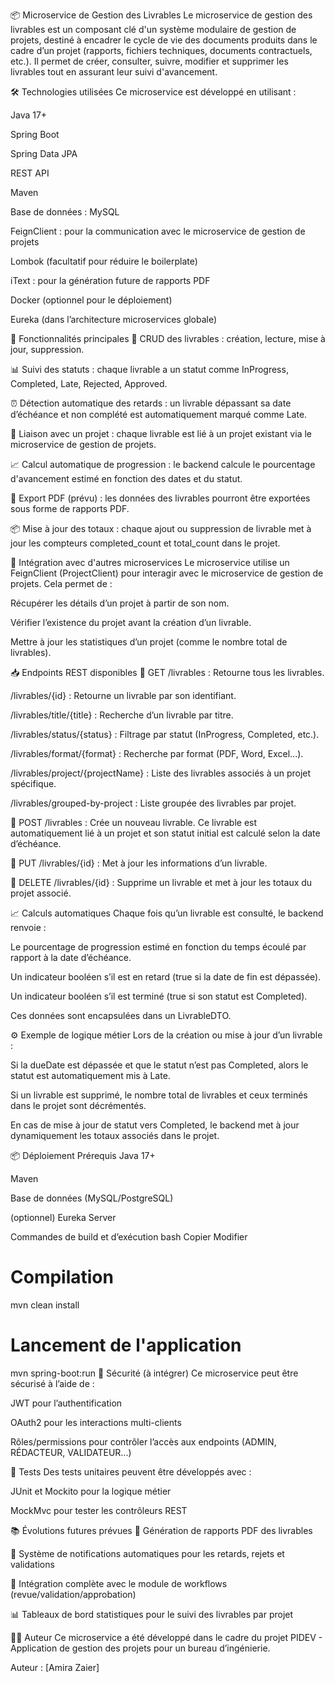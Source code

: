 📦 Microservice de Gestion des Livrables
Le microservice de gestion des livrables est un composant clé d'un système modulaire de gestion de projets, destiné à encadrer le cycle de vie des documents produits dans le cadre d’un projet (rapports, fichiers techniques, documents contractuels, etc.). Il permet de créer, consulter, suivre, modifier et supprimer les livrables tout en assurant leur suivi d'avancement.

🛠️ Technologies utilisées
Ce microservice est développé en utilisant :

Java 17+

Spring Boot

Spring Data JPA

REST API

Maven

Base de données : MySQL 

FeignClient : pour la communication avec le microservice de gestion de projets

Lombok (facultatif pour réduire le boilerplate)

iText : pour la génération future de rapports PDF

Docker (optionnel pour le déploiement)

Eureka (dans l’architecture microservices globale)

📌 Fonctionnalités principales
🔄 CRUD des livrables : création, lecture, mise à jour, suppression.

📊 Suivi des statuts : chaque livrable a un statut comme InProgress, Completed, Late, Rejected, Approved.

⏰ Détection automatique des retards : un livrable dépassant sa date d’échéance et non complété est automatiquement marqué comme Late.

🔗 Liaison avec un projet : chaque livrable est lié à un projet existant via le microservice de gestion de projets.

📈 Calcul automatique de progression : le backend calcule le pourcentage d'avancement estimé en fonction des dates et du statut.

📄 Export PDF (prévu) : les données des livrables pourront être exportées sous forme de rapports PDF.

📦 Mise à jour des totaux : chaque ajout ou suppression de livrable met à jour les compteurs completed_count et total_count dans le projet.

🔗 Intégration avec d'autres microservices
Le microservice utilise un FeignClient (ProjectClient) pour interagir avec le microservice de gestion de projets. Cela permet de :

Récupérer les détails d’un projet à partir de son nom.

Vérifier l’existence du projet avant la création d’un livrable.

Mettre à jour les statistiques d’un projet (comme le nombre total de livrables).

📥 Endpoints REST disponibles
🔹 GET
/livrables : Retourne tous les livrables.

/livrables/{id} : Retourne un livrable par son identifiant.

/livrables/title/{title} : Recherche d’un livrable par titre.

/livrables/status/{status} : Filtrage par statut (InProgress, Completed, etc.).

/livrables/format/{format} : Recherche par format (PDF, Word, Excel...).

/livrables/project/{projectName} : Liste des livrables associés à un projet spécifique.

/livrables/grouped-by-project : Liste groupée des livrables par projet.

🔹 POST
/livrables : Crée un nouveau livrable. Ce livrable est automatiquement lié à un projet et son statut initial est calculé selon la date d’échéance.

🔹 PUT
/livrables/{id} : Met à jour les informations d’un livrable.

🔹 DELETE
/livrables/{id} : Supprime un livrable et met à jour les totaux du projet associé.

📈 Calculs automatiques
Chaque fois qu’un livrable est consulté, le backend renvoie :

Le pourcentage de progression estimé en fonction du temps écoulé par rapport à la date d’échéance.

Un indicateur booléen s’il est en retard (true si la date de fin est dépassée).

Un indicateur booléen s’il est terminé (true si son statut est Completed).

Ces données sont encapsulées dans un LivrableDTO.

⚙️ Exemple de logique métier
Lors de la création ou mise à jour d’un livrable :

Si la dueDate est dépassée et que le statut n’est pas Completed, alors le statut est automatiquement mis à Late.

Si un livrable est supprimé, le nombre total de livrables et ceux terminés dans le projet sont décrémentés.

En cas de mise à jour de statut vers Completed, le backend met à jour dynamiquement les totaux associés dans le projet.

📦 Déploiement
Prérequis
Java 17+

Maven

Base de données (MySQL/PostgreSQL)

(optionnel) Eureka Server

Commandes de build et d’exécution
bash
Copier
Modifier
# Compilation
mvn clean install

# Lancement de l'application
mvn spring-boot:run
🔐 Sécurité (à intégrer)
Ce microservice peut être sécurisé à l’aide de :

JWT pour l’authentification

OAuth2 pour les interactions multi-clients

Rôles/permissions pour contrôler l’accès aux endpoints (ADMIN, RÉDACTEUR, VALIDATEUR...)

🧪 Tests
Des tests unitaires peuvent être développés avec :

JUnit et Mockito pour la logique métier

MockMvc pour tester les contrôleurs REST

📚 Évolutions futures prévues
📄 Génération de rapports PDF des livrables

🔔 Système de notifications automatiques pour les retards, rejets et validations

🔁 Intégration complète avec le module de workflows (revue/validation/approbation)

📊 Tableaux de bord statistiques pour le suivi des livrables par projet

👨‍💻 Auteur
Ce microservice a été développé dans le cadre du projet PIDEV - Application de gestion des projets pour un bureau d’ingénierie.

Auteur : [Amira Zaier]
